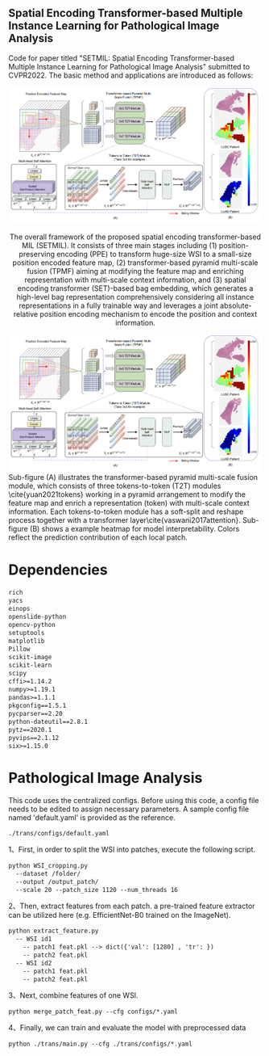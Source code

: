 ## Spatial Encoding Transformer-based Multiple Instance Learning for Pathological Image Analysis ##

Code for paper titled "SETMIL: Spatial Encoding Transformer-based Multiple Instance Learning for Pathological Image Analysis" submitted to CVPR2022. The basic method and applications are introduced as follows:

![avatar](./Figure1.png)

<center>The overall framework of the proposed spatial encoding transformer-based MIL (SETMIL). It consists of three main stages including (1) position-preserving encoding (PPE) to transform huge-size WSI to a small-size position encoded feature map, (2) transformer-based pyramid multi-scale fusion (TPMF) aiming at modifying the feature map and enriching representation with multi-scale context information, and (3) spatial encoding transformer (SET)-based bag embedding, which generates a high-level bag representation comprehensively considering all instance representations in a fully trainable way and leverages a joint absolute-relative position encoding mechanism to encode the position and context information. </center>

![avatar](./Figure2.png)
 Sub-figure (A) illustrates the transformer-based pyramid multi-scale fusion module, which consists of three tokens-to-token (T2T) modules \cite{yuan2021tokens} working in a pyramid arrangement to modify the feature map and enrich a representation (token) with multi-scale context information. Each tokens-to-token module has a soft-split and reshape process together with a transformer layer\cite{vaswani2017attention}. Sub-figure (B) shows a example heatmap for model interpretability. Colors reflect the prediction contribution of each local patch.

# Dependencies #
    rich
    yacs
    einops
    openslide-python
    opencv-python
    setuptools
    matplotlib
    Pillow
    scikit-image
    scikit-learn
    scipy
    cffi>=1.14.2
    numpy>=1.19.1
    pandas>=1.1.1
    pkgconfig==1.5.1
    pycparser==2.20
    python-dateutil==2.8.1
    pytz==2020.1
    pyvips==2.1.12
    six>=1.15.0
# Pathological Image Analysis  #
This code uses the centralized configs. Before using this code, a config file needs to be edited to assign necessary parameters. A sample config file named 'default.yaml' is provided as the reference.
    
    ./trans/configs/default.yaml

1、First, in order to split the WSI into patches, execute the following script.

    python WSI_cropping.py 
      --dataset /folder/  
      --output /output_patch/
      --scale 20 --patch_size 1120 --num_threads 16

2、Then, extract features from each patch. a pre-trained feature extractor can be utilized here (e.g. EfficientNet-B0 trained on the ImageNet). 

    python extract_feature.py 
      -- WSI id1
        -- patch1 feat.pkl --> dict({'val': [1280] , 'tr': })
        -- patch2 feat.pkl
      -- WSI id2
        -- patch1 feat.pkl
        -- patch2 feat.pkl


3、Next, combine features of one WSI. 

    python merge_patch_feat.py --cfg configs/*.yaml


4、Finally, we can train and evaluate the model with preprocessed data 

    python ./trans/main.py --cfg ./trans/configs/*.yaml
 

